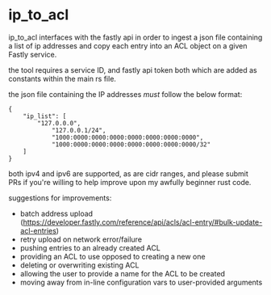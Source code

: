 # ip_to_acl

ip_to_acl interfaces with the fastly api in order to ingest a json file containing a list of ip addresses and copy each entry into an ACL object on a given Fastly service.

the tool requires a service ID, and fastly api token both which are added as constants within the main rs file.

the json file containing the IP addresses _must_ follow the below format:

```
{
	"ip_list": [
		"127.0.0.0",
        	"127.0.0.1/24",
        	"1000:0000:0000:0000:0000:0000:0000:0000",
        	"1000:0000:0000:0000:0000:0000:0000:0000/32"
	]
}
```

both ipv4 and ipv6 are supported, as are cidr ranges, and please submit PRs if you're willing to help improve upon my awfully beginner rust code.

suggestions for improvements: 

* batch address upload (https://developer.fastly.com/reference/api/acls/acl-entry/#bulk-update-acl-entries)
* retry upload on network error/failure
* pushing entries to an already created ACL 
* providing an ACL to use opposed to creating a new one
* deleting or overwriting existing ACL
* allowing the user to provide a name for the ACL to be created
* moving away from in-line configuration vars to user-provided arguments
